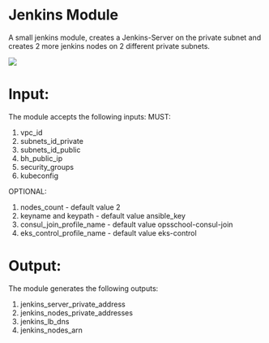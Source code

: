 # Jenkins Module

A small jenkins module, creates a Jenkins-Server on the private subnet and creates 2 more jenkins nodes on 2 different private subnets.

![](https://cdn.dribbble.com/users/1096850/screenshots/3488730/jenkins.gif)

# Input:
The module accepts the following inputs:
MUST:
1) vpc_id
2) subnets_id_private
3) subnets_id_public
4) bh_public_ip
5) security_groups
6) kubeconfig

OPTIONAL:
1) nodes_count - default value 2
2) keyname and keypath - default value ansible_key
3) consul_join_profile_name - default value opsschool-consul-join
4) eks_control_profile_name - default value eks-control

# Output:
The module generates the following outputs:
1) jenkins_server_private_address
2) jenkins_nodes_private_addresses
3) jenkins_lb_dns
4) jenkins_nodes_arn

